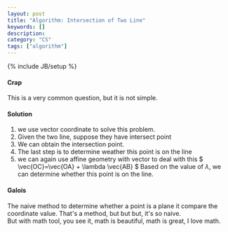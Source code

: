 ```yaml
---
layout: post
title: "Algorithm: Intersection of Two Line"
keywords: []
description: 
category: "CS"
tags: ["algorithm"]
---
```

{% include JB/setup %}

#### Crap
This is a very common question, but it is not simple.


#### Solution
1. we use vector coordinate to solve this problem.
2. Given the two line, suppose they have intersect point
3. We can obtain the intersection point.
4. The last step is to determine weather this point is on the line
5. we can again use affine geometry with vector to deal with this
$
\vec{OC}=\vec{OA} + \lambda \vec{AB}
$
Based on the value of $\lambda$, we can determine whether this point is on the
line.

#### Galois
The naive method to determine whether a point is a plane it compare the
coordinate value. That's a method, but but but, it's so naive. <br />
But with math tool, you see it, math is beautiful, math is great, I love math.


